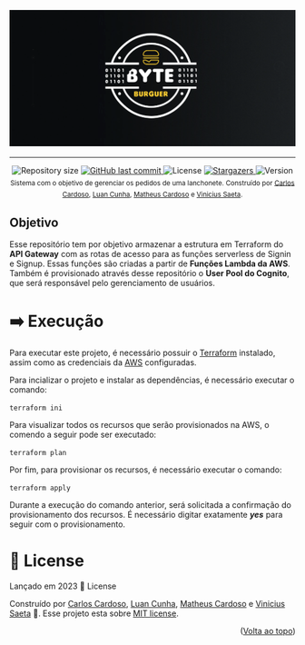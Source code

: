 <!-- Permite  a funcionalidade de voltar ao topo -->
<a name="readme-top"></a>

<!-- Titulo do projeto -->
<div align="center" style="margin-bottom: 16px">
    <img src=".github/images/logo.png" alt="logo" />
</div>

___________________________________________________

<!-- Informações visuais do projeto -->
<div align="center">
    <img alt="Repository size" src="https://img.shields.io/github/repo-size/FIAP-G04/iburguer-eks?color=009bd9">
    <a href="https://github.com/FIAP-G04/iburguer-eks/commits/main">
        <img alt="GitHub last commit" src="https://img.shields.io/github/last-commit/FIAP-G04/iburguer-eks?color=009bd9">
    </a>
    <img alt="License" src="https://img.shields.io/badge/license-MIT-009db9">
    <a href="https://github.com/FIAP-G04/iburguer-eks/stargazers">
        <img alt="Stargazers" src="https://img.shields.io/github/stars/FIAP-G04/iburguer-eks?color=009db9&logo=github">
    </a>
    <img alt="Version" src="https://img.shields.io/badge/Version-8.0-3B19E5?logo=dotnet" />
</div>

<!-- Breve descrição sobre o projeto -->

<div align="center">
  <sub>Sistema com o objetivo de gerenciar os pedidos de uma lanchonete. Construído por <a href="https://github.com/CarlosEduAC">Carlos Cardoso</a>, <a href="https://github.com/LuanPCunha">Luan Cunha</a>, <a href="https://github.com/matheusantonio">Matheus Cardoso</a> e <a href="https://github.com/vinisaeta">Vinicius Saeta</a>.
  </sub>
</div>

<!-- Tabela de conteúdo do projeto -->

## Objetivo
Esse repositório tem por objetivo armazenar a estrutura em Terraform do **API Gateway** com as rotas de acesso para as funções serverless de Signin e Signup. Essas funções são criadas a partir de **Funções Lambda da AWS**. Também é provisionado através desse repositório o **User Pool do Cognito**, que será responsável pelo gerenciamento de usuários.

# ➡️ Execução

<!-- Pré-requisitos para rodar o projeto -->

Para executar este projeto, é necessário possuir o [Terraform](https://www.terraform.io/) instalado, assim como as credenciais da [AWS](https://aws.amazon.com/pt/) configuradas.

Para incializar o projeto e instalar as dependências, é necessário executar o comando:

``` terraform ini ``` 

Para visualizar todos os recursos que serão provisionados na AWS, o comendo a seguir pode ser executado:

``` terraform plan ``` 

Por fim, para provisionar os recursos, é necessário executar o comando:

``` terraform apply ``` 

Durante a execução do comando anterior, será solicitada a confirmação do provisionamento dos recursos. É necessário digitar exatamente ***yes*** para seguir com o provisionamento.

# 📕 License

Lançado em 2023 📕 License

Construído por [Carlos Cardoso](https://github.com/CarlosEduAC), [Luan Cunha](https://github.com/LuanPCunha), [Matheus Cardoso](https://github.com/matheusantonio) e [Vinicius Saeta](https://github.com/vinisaeta) 🚀.
Esse projeto esta sobre [MIT license](./LICENSE).

<p align="right">(<a href="#readme-top">Volta ao topo</a>)</p>

[swaggerlogo]: .github/images/swagger.svg
[menufunc]: .github/images/func_menu.png
[customerfunc]: .github/images/func_customer.png
[shoppingcartfunc]: .github/images/func_shopping_cart.png
[checkoutfunc]: .github/images/func_checkout.png
[orderfunc]: .github/images/func_order.png
[diagramaimplantacaok8s]: .github/images/diagrama-de-implantacao-k8s.png
[visaoinfra1]: .github/images/visao-de-infraestrutura-parte-1.png
[visaoinfra2]: .github/images/visao-de-infraestrutura-parte-2.png
[visaomacro]: .github/images/visao-macro.png
